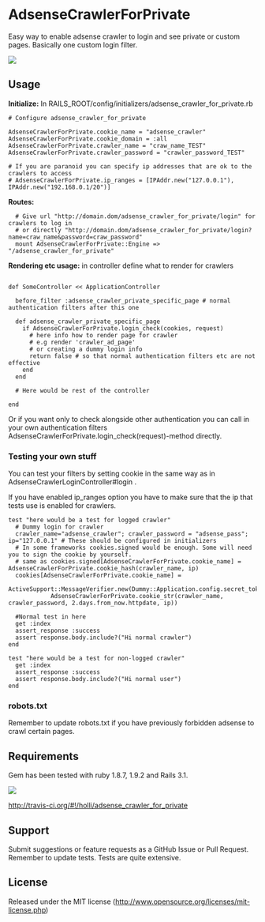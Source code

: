# AdsenseCrawlerForPrivate

Easy way to enable adsense crawler to login and see private or custom pages. Basically one custom login filter.

[<img src="https://secure.travis-ci.org/holli/adsense_crawler_for_private.png" />](http://travis-ci.org/holli/adsense_crawler_for_private)

## Usage


**Initialize:** In RAILS_ROOT/config/initializers/adsense_crawler_for_private.rb

```
# Configure adsense_crawler_for_private

AdsenseCrawlerForPrivate.cookie_name = "adsense_crawler"
AdsenseCrawlerForPrivate.cookie_domain = :all
AdsenseCrawlerForPrivate.crawler_name = "craw_name_TEST"
AdsenseCrawlerForPrivate.crawler_password = "crawler_password_TEST"

# If you are paranoid you can specify ip addresses that are ok to the crawlers to access
# AdsenseCrawlerForPrivate.ip_ranges = [IPAddr.new("127.0.0.1"), IPAddr.new("192.168.0.1/20")]

```

**Routes:**

```
  # Give url "http://domain.dom/adsense_crawler_for_private/login" for crawlers to log in
  # or directly "http://domain.dom/adsense_crawler_for_private/login?name=craw_name&password=craw_password"
  mount AdsenseCrawlerForPrivate::Engine => "/adsense_crawler_for_private"
```

**Rendering etc usage:** in controller define what to render for crawlers

```

def SomeController << ApplicationController

  before_filter :adsense_crawler_private_specific_page # normal authentication filters after this one

  def adsense_crawler_private_specific_page
    if AdsenseCrawlerForPrivate.login_check(cookies, request)
      # here info how to render page for crawler
      # e.g render 'crawler_ad_page'
      # or creating a dummy login info
      return false # so that normal authentication filters etc are not effective
    end
  end

  # Here would be rest of the controller

end

```

Or if you want only to check alongside other authentication you can call in your
own authentication filters AdsenseCrawlerForPrivate.login_check(request)-method
directly.


### Testing your own stuff

You can test your filters by setting cookie in the same way as in AdsenseCrawlerLoginController#login .

If you have enabled ip_ranges option you have to make sure that the ip that tests use is enabled for crawlers.

```
test "here would be a test for logged crawler"
  # Dummy login for crawler
  crawler_name="adsense_crawler"; crawler_password = "adsense_pass"; ip="127.0.0.1" # These should be configured in initializers
  # In some frameworks cookies.signed would be enough. Some will need you to sign the cookie by yourself.
  # same as cookies.signed[AdsenseCrawlerForPrivate.cookie_name] = AdsenseCrawlerForPrivate.cookie_hash(crawler_name, ip)
  cookies[AdsenseCrawlerForPrivate.cookie_name] =
        ActiveSupport::MessageVerifier.new(Dummy::Application.config.secret_token).generate(
            AdsenseCrawlerForPrivate.cookie_str(crawler_name, crawler_password, 2.days.from_now.httpdate, ip))

  #Normal test in here
  get :index
  assert_response :success
  assert response.body.include?("Hi normal crawler")
end

test "here would be a test for non-logged crawler"
  get :index
  assert_response :success
  assert response.body.include?("Hi normal user")
end
```

### robots.txt

Remember to update robots.txt if you have previously forbidden adsense to crawl certain pages.

## Requirements

Gem has been tested with ruby 1.8.7, 1.9.2 and Rails 3.1.

[<img src="https://secure.travis-ci.org/holli/adsense_crawler_for_private.png" />](http://travis-ci.org/holli/adsense_crawler_for_private)

http://travis-ci.org/#!/holli/adsense_crawler_for_private

## Support

Submit suggestions or feature requests as a GitHub Issue or Pull Request. Remember to update tests. Tests are quite extensive.

## License

Released under the MIT license (http://www.opensource.org/licenses/mit-license.php)
